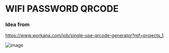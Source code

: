 # WIFI PASSWORD QRCODE

### Idea from

https://www.workana.com/job/single-use-qrcode-generator?ref=projects_1

![image](https://github.com/user-attachments/assets/74043276-47d9-4575-b5fa-ddcb7e052eca)
